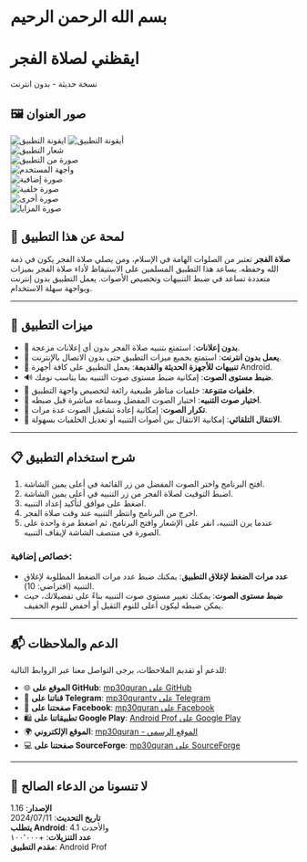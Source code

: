 # بسم الله الرحمن الرحيم

# **ايقظني لصلاة الفجر**  
نسخة حديثة - بدون انترنت

## 🖼️ **صور العنوان**

![ايقونة التطبيق](https://github.com/user-attachments/assets/8ca788dd-4333-45cb-bef5-aefe86f9268f)
![أيقونة التطبيق](https://github.com/user-attachments/assets/80c31546-6461-46b5-8ab8-5b4e3a0d1f43)  
![شعار التطبيق](https://github.com/user-attachments/assets/2b332668-7c6d-4b44-aeda-84e6e383f755)  
![صورة من التطبيق](https://github.com/user-attachments/assets/d9ef7546-0074-40e4-aa35-be66a76c3a88)  
![واجهة المستخدم](https://github.com/user-attachments/assets/31d5dd14-ad39-4619-b687-60301093c827)  
![صورة إضافية](https://github.com/user-attachments/assets/b2924259-4b0f-4c45-bc36-c90b08254df0)  
![صورة خلفية](https://github.com/user-attachments/assets/2b39b589-a3b7-47a1-a3d8-b8af2bec7d4b)  
![صورة أخرى](https://github.com/user-attachments/assets/8ef016fd-f70b-40e7-b408-a2dd56551756)  
![صورة المزايا](https://github.com/user-attachments/assets/ef4ffa67-d580-40dd-af28-2790e1d59e8c)  

## 📖 **لمحة عن هذا التطبيق**

**صلاة الفجر** تعتبر من الصلوات الهامة في الإسلام، ومن يصلي صلاة الفجر يكون في ذمة الله وحفظه. يساعد هذا التطبيق المسلمين على الاستيقاظ لأداء صلاة الفجر بميزات متعددة تساعد في ضبط التنبيهات وتخصيص الأصوات. يعمل التطبيق بدون إنترنت وبواجهة سهلة الاستخدام.

---

## 🌟 **ميزات التطبيق**

- 🚫 **بدون إعلانات**: استمتع بتنبيه صلاة الفجر بدون أي إعلانات مزعجة.
- 📶 **يعمل بدون انترنت**: استمتع بجميع ميزات التطبيق حتى بدون الاتصال بالإنترنت.
- 🔔 **تنبيهات للأجهزة الحديثة والقديمة**: يعمل التطبيق على كافة أجهزة Android.
- 🔊 **ضبط مستوى الصوت**: إمكانية ضبط مستوى صوت التنبيه بما يناسب نومك.
- 🔄 **خلفيات متنوعة**: خلفيات مناظر طبيعية رائعة لتخصيص واجهة التطبيق.
- 🎵 **اختيار صوت التنبيه**: اختيار الصوت المفضل وسماعه مباشرة قبل ضبطه.
- 🔁 **تكرار الصوت**: إمكانية إعادة تشغيل الصوت عدة مرات.
- 🔄 **الانتقال التلقائي**: إمكانية الانتقال بين أصوات التنبيه أو تعديل الخلفيات بسهولة.

---

## 📋 **شرح استخدام التطبيق**

1. افتح البرنامج واختر الصوت المفضل من زر القائمة في أعلى يمين الشاشة.
2. اضبط التوقيت لصلاة الفجر من زر التنبيه في أعلى يمين الشاشة.
3. اضغط على موافق لتأكيد إعداد التنبيه.
4. اخرج من البرنامج وانتظر التنبيه عند وقت صلاة الفجر.
5. عندما يرن التنبيه، انقر على الإشعار وافتح البرنامج، ثم اضغط مرة واحدة على الصورة في منتصف الشاشة لإيقاف التنبيه.

### **خصائص إضافية**:

- **عدد مرات الضغط لإغلاق التطبيق**: يمكنك ضبط عدد مرات الضغط المطلوبة لإغلاق التنبيه (افتراضي: 10).
- **ضبط مستوى الصوت**: يمكنك تغيير مستوى صوت التنبيه بناءً على تفضيلاتك، حيث يمكن ضبطه ليكون أعلى للنوم الثقيل أو أخفض للنوم الخفيف.

---

## 📬 **الدعم والملاحظات**

للدعم أو تقديم الملاحظات، يرجى التواصل معنا عبر الروابط التالية:

- 🌐 **الموقع على GitHub**: [mp30quran على GitHub](https://github.com/mp30quran)
- 📱 **قناتنا على Telegram**: [mp30qurantv على Telegram](https://t.me/mp30qurantv)
- 📘 **صفحتنا على Facebook**: [mp30quran على Facebook](https://facebook.com/mp30quran)
- 🛍️ **تطبيقاتنا على Google Play**: [Android Prof على Google Play](https://play.google.com/store/apps/developer?id=Android+Prof)
- 🌍 **الموقع الإلكتروني**: [mp30quran - الموقع الرسمي](https://sites.google.com/view/mp30quran/home)
- 💻 **صفحتنا على SourceForge**: [mp30quran على SourceForge](https://mp30quran.sourceforge.io/)

---

## 🙏 **لا تنسونا من الدعاء الصالح**

**الإصدار**: 1.16  
**تاريخ التحديث**: 11‏/07‏/2024  
**يتطلب Android**: 4.1 والأحدث  
**عدد التنزيلات**: +١٠٠٬٠٠٠  
**مقدم التطبيق**: Android Prof
